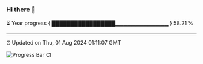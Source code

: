 ### Hi there 👋

⏳ Year progress { █████████████████▁▁▁▁▁▁▁▁▁▁▁▁▁ } 58.21 %

---

⏰ Updated on Thu, 01 Aug 2024 01:11:07 GMT

![Progress Bar CI](https://github.com/JuvenileQ/Progress-Bar-CI/workflows/main/badge.svg)
